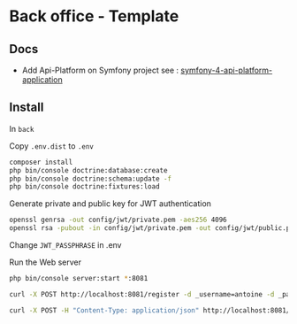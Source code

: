 # Back office - Template 

## Docs

 - Add Api-Platform on Symfony project see : [symfony-4-api-platform-application](https://www.nielsvandermolen.com/symfony-4-api-platform-application/)

## Install

In `back`

Copy `.env.dist` to `.env`

```bash 
composer install
php bin/console doctrine:database:create
php bin/console doctrine:schema:update -f
php bin/console doctrine:fixtures:load
```

Generate private and public key for JWT authentication
```bash 
openssl genrsa -out config/jwt/private.pem -aes256 4096
openssl rsa -pubout -in config/jwt/private.pem -out config/jwt/public.pem
```

Change `JWT_PASSPHRASE` in .env

Run the Web server
```bash
php bin/console server:start *:8081
```

```bash 
curl -X POST http://localhost:8081/register -d _username=antoine -d _password=antoine
```

```bash 
curl -X POST -H "Content-Type: application/json" http://localhost:8081/login_check -d '{"username":"antoine","password":"antoine"}'
```
